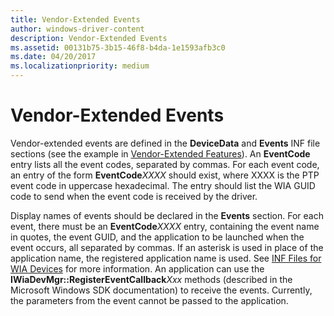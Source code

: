 ```yaml
---
title: Vendor-Extended Events
author: windows-driver-content
description: Vendor-Extended Events
ms.assetid: 00131b75-3b15-46f8-b4da-1e1593afb3c0
ms.date: 04/20/2017
ms.localizationpriority: medium
---
```


# Vendor-Extended Events





Vendor-extended events are defined in the **DeviceData** and **Events** INF file sections (see the example in [Vendor-Extended Features](vendor-extended-features.md)). An **EventCode** entry lists all the event codes, separated by commas. For each event code, an entry of the form **EventCode***XXXX* should exist, where XXXX is the PTP event code in uppercase hexadecimal. The entry should list the WIA GUID code to send when the event code is received by the driver.

Display names of events should be declared in the **Events** section. For each event, there must be an **EventCode***XXXX* entry, containing the event name in quotes, the event GUID, and the application to be launched when the event occurs, all separated by commas. If an asterisk is used in place of the application name, the registered application name is used. See [INF Files for WIA Devices](inf-files-for-wia-devices.md) for more information. An application can use the **IWiaDevMgr::RegisterEventCallback***Xxx* methods (described in the Microsoft Windows SDK documentation) to receive the events. Currently, the parameters from the event cannot be passed to the application.

 

 




